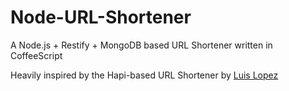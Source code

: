 # Node-URL-Shortener
A Node.js + Restify + MongoDB based URL Shortener written in CoffeeScript

Heavily inspired by the Hapi-based URL Shortener by [Luis Lopez](https://github.com/luishendrix92/shortio)